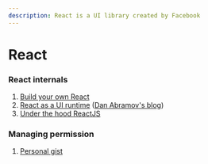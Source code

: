 ```yaml
---
description: React is a UI library created by Facebook
---
```


# React

### **React internals**

1. [Build your own React](https://pomb.us/build-your-own-react/)
2. [React as a UI runtime](https://overreacted.io/react-as-a-ui-runtime/) \([Dan Abramov's blog](https://overreacted.io)\)
3. [Under the hood ReactJS](https://bogdan-lyashenko.github.io/Under-the-hood-ReactJS/stack/book/Intro.html)

### **Managing permission**

1. [Personal gist](https://gist.github.com/sigfriedCub1990/e3563bac2fca908a1507e036d9f6d85e)



